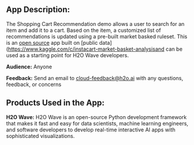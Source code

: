 ## App Description:

The Shopping Cart Recommendation demo allows a user to search for an item and add it to a cart. Based on the item, a customized list of recommendations is updated using a pre-built market basked ruleset. This is an [open source](https://github.com/h2oai/wave-apps/tree/main/shopping-cart-recommendations) app built on [public data](https://www.kaggle.com/c/instacart-market-basket-analysisand can be used as a starting point for H2O Wave developers.

**Audience:** Anyone

**Feedback:** Send an email to cloud-feedback@h2o.ai with any questions, feedback, or concerns

## Products Used in the App:

**H2O Wave:** H2O Wave is an open-source Python development framework that makes it fast and easy for data scientists, machine learning engineers, and software developers to develop real-time interactive AI apps with sophisticated visualizations.
